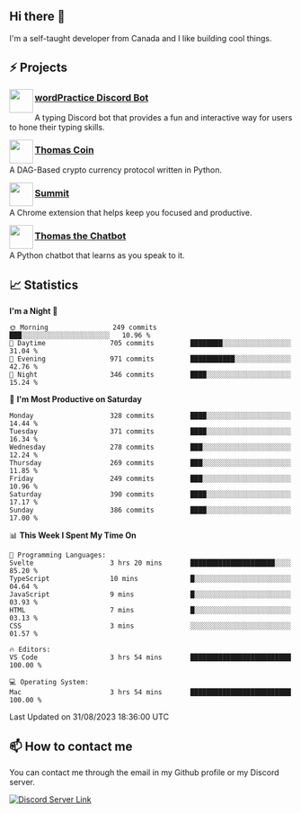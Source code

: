 <h2>Hi there 👋</h2>

<p>I'm a self-taught developer from Canada and I like building cool things.</p>

<h2>⚡ Projects</h2>

<img align="left" src="https://i.imgur.com/BIzs17V.png" width="42" height="42" />
<h3><a target="_blank" href="https://wordpractice.principle.sh/">wordPractice Discord Bot</a></h3>
<p>A typing Discord bot that provides a fun and interactive way for users to hone their typing skills.</p>

<img align="left" src="https://i.imgur.com/4FdQpgN.png" width="42" height="42" />
<h3><a href="https://github.com/principle105/thomas-coin">Thomas Coin</a></h3>
<p>A DAG-Based crypto currency protocol written in Python.</p>

<img align="left" src="https://i.imgur.com/Ly8Atho.png" width="42" height="42" />
<h3><a href="https://summit.sh/">Summit</a></h3>
<p>A Chrome extension that helps keep you focused and productive.</p>

<img align="left" src="https://i.imgur.com/hA9YF2s.png" width="42" height="42" />
<h3><a href="https://github.com/principle105/thomasthechatbot">Thomas the Chatbot</a></h3>
<p>A Python chatbot that learns as you speak to it.</p>

<h2>📈 Statistics</h2>

<!--START_SECTION:waka-->
**I'm a Night 🦉** 

```text
🌞 Morning                249 commits         ███░░░░░░░░░░░░░░░░░░░░░░   10.96 % 
🌆 Daytime                705 commits         ████████░░░░░░░░░░░░░░░░░   31.04 % 
🌃 Evening                971 commits         ███████████░░░░░░░░░░░░░░   42.76 % 
🌙 Night                  346 commits         ████░░░░░░░░░░░░░░░░░░░░░   15.24 % 
```
📅 **I'm Most Productive on Saturday** 

```text
Monday                   328 commits         ████░░░░░░░░░░░░░░░░░░░░░   14.44 % 
Tuesday                  371 commits         ████░░░░░░░░░░░░░░░░░░░░░   16.34 % 
Wednesday                278 commits         ███░░░░░░░░░░░░░░░░░░░░░░   12.24 % 
Thursday                 269 commits         ███░░░░░░░░░░░░░░░░░░░░░░   11.85 % 
Friday                   249 commits         ███░░░░░░░░░░░░░░░░░░░░░░   10.96 % 
Saturday                 390 commits         ████░░░░░░░░░░░░░░░░░░░░░   17.17 % 
Sunday                   386 commits         ████░░░░░░░░░░░░░░░░░░░░░   17.00 % 
```


📊 **This Week I Spent My Time On** 

```text
💬 Programming Languages: 
Svelte                   3 hrs 20 mins       █████████████████████░░░░   85.20 % 
TypeScript               10 mins             █░░░░░░░░░░░░░░░░░░░░░░░░   04.64 % 
JavaScript               9 mins              █░░░░░░░░░░░░░░░░░░░░░░░░   03.93 % 
HTML                     7 mins              █░░░░░░░░░░░░░░░░░░░░░░░░   03.13 % 
CSS                      3 mins              ░░░░░░░░░░░░░░░░░░░░░░░░░   01.57 % 

🔥 Editors: 
VS Code                  3 hrs 54 mins       █████████████████████████   100.00 % 

💻 Operating System: 
Mac                      3 hrs 54 mins       █████████████████████████   100.00 % 
```


 Last Updated on 31/08/2023 18:36:00 UTC
<!--END_SECTION:waka-->

<h2>📫 How to contact me</h2>

You can contact me through the email in my Github profile or my Discord server.

[![Discord Server Link](https://dcbadge.vercel.app/api/server/DHnk46C)](https://discord.gg/DHnk46C)

